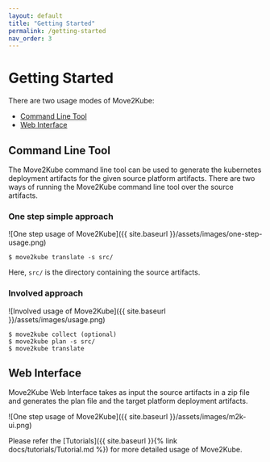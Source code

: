 ```yaml
---
layout: default
title: "Getting Started"
permalink: /getting-started
nav_order: 3
---
```


# Getting Started

There are two usage modes of Move2Kube:
* [Command Line Tool](#command-line-tool)
* [Web Interface](#web-interface)

## Command Line Tool

The Move2Kube command line tool can be used to generate the kubernetes deployment artifacts for the given source platform artifacts. There are two ways of running the Move2Kube command line tool over the source artifacts.

### One step simple approach
![One step usage of Move2Kube]({{ site.baseurl }}/assets/images/one-step-usage.png)

  ```console
  $ move2kube translate -s src/
  ```
Here, `src/` is the directory containing the source artifacts.

### Involved approach
![Involved usage of Move2Kube]({{ site.baseurl }}/assets/images/usage.png)

  ```console
  $ move2kube collect (optional)
  $ move2kube plan -s src/
  $ move2kube translate
  ```

## Web Interface
Move2Kube Web Interface takes as input the source artifacts in a zip file and generates the plan file and the target platform deployment artifacts.

![One step usage of Move2Kube]({{ site.baseurl }}/assets/images/m2k-ui.png)


Please refer the [Tutorials]({{ site.baseurl }}{% link docs/tutorials/Tutorial.md %}) for more detailed usage of Move2Kube.
